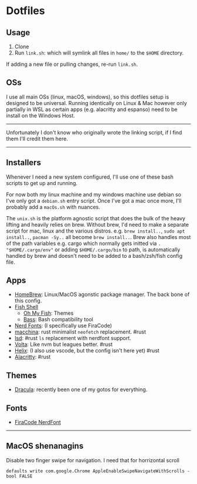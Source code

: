 # Dotfiles

## Usage
1. Clone
2. Run `link.sh`: which will symlink all files in `home/` to the `$HOME` directory.

If adding a new file or pulling changes, re-run `link.sh`.

## OSs

I use all main OSs (linux, macOS, windows), so this dotfiles setup is designed to be universal. Running identically on Linux & Mac however only partially in WSL as certain apps (e.g. alacritty and espanso) need to be install on the Windows Host.

---

Unfortunately I don't know who originally wrote the linking script, if I find them I'll credit them here.

---

## Installers
Whenever I need a new system configured, I'll use one of these bash scripts to get up and running.

For now both my linux machine and my windows machine use debian so I've only got a `debian.sh` entry script. Once I've got a mac once more, I'll probably add a `macOs.sh` with nuances.

The `unix.sh` is the platform agnostic script that does the bulk of the heavy lifting and heavily relies on brew. Without brew, I'd need to make a separate script for mac, linux and the various distros. e.g. `brew install..`, `sudo apt install..`, `pacman -Sy..` all become `brew install..`. Brew also handles most of the path variables e.g. cargo which normally gets initted via `. "$HOME/.cargo/env"` or adding `$HOME/.cargo/bin` to path, is automatically handled by brew and doesn't need to be added to a bash/zsh/fish config file.

## Apps
- [HomeBrew](): Linux/MacOS agonstic package manager. The back bone of this config.
- [Fish Shell](https://fishshell.com/)
  - [Oh My Fish](https://github.com/oh-my-fish/oh-my-fish): Themes
  - [Bass](https://github.com/edc/bass): Bash compatibility tool
- [Nerd Fonts](https://www.nerdfonts.com/font-downloads):  (I specifically use FiraCode)
- [macchina](https://github.com/Macchina-CLI/macchina/): rust minimalist `neofetch` replacement. #rust
- [lsd](https://github.com/Peltoche/lsd): #rust `ls` replacement with nerdfont support.
- [Volta](https://volta.sh/): Like nvm but leagues better. #rust
- [Helix](https://helix-editor.com/): (I also use vscode, but the config isn't here yet) #rust
- [Alacritty](https://alacritty.org/): #rust

## Themes
- [Dracula](https://draculatheme.com/): recently been one of my gotos for everything.


## Fonts
- [FiraCode NerdFont](https://github.com/ryanoasis/nerd-fonts/releases/latest)


---

## MacOS shenanagins
Disable two finger swipe for navigation. I need that for horrizontal scroll

`defaults write com.google.Chrome AppleEnableSwipeNavigateWithScrolls -bool FALSE`